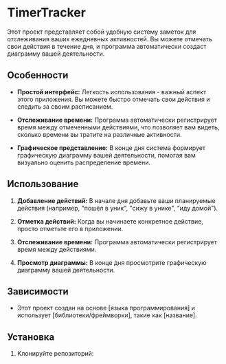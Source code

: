 # TimerTracker

Этот проект представляет собой удобную систему заметок для отслеживания ваших ежедневных активностей. Вы можете отмечать свои действия в течение дня, и программа автоматически создаст диаграмму вашей деятельности.

## Особенности

- **Простой интерфейс:** Легкость использования - важный аспект этого приложения. Вы можете быстро отмечать свои действия и следить за своим расписанием.

- **Отслеживание времени:** Программа автоматически регистрирует время между отмеченными действиями, что позволяет вам видеть, сколько времени вы тратите на различные активности.

- **Графическое представление:** В конце дня система формирует графическую диаграмму вашей деятельности, помогая вам визуально оценить распределение времени.

## Использование

1. **Добавление действий:** В начале дня добавьте ваши планируемые действия (например, "пошёл в уник", "сижу в унике", "иду домой").

2. **Отметка действий:** Когда вы начинаете конкретное действие, просто отметьте его в приложении.

3. **Отслеживание времени:** Программа автоматически регистрирует время между действиями.

4. **Просмотр диаграммы:** В конце дня просмотрите графическую диаграмму вашей деятельности.

## Зависимости

- Этот проект создан на основе [языка программирования] и использует [библиотеки/фреймворки], такие как [название].

## Установка

1. Клонируйте репозиторий:
